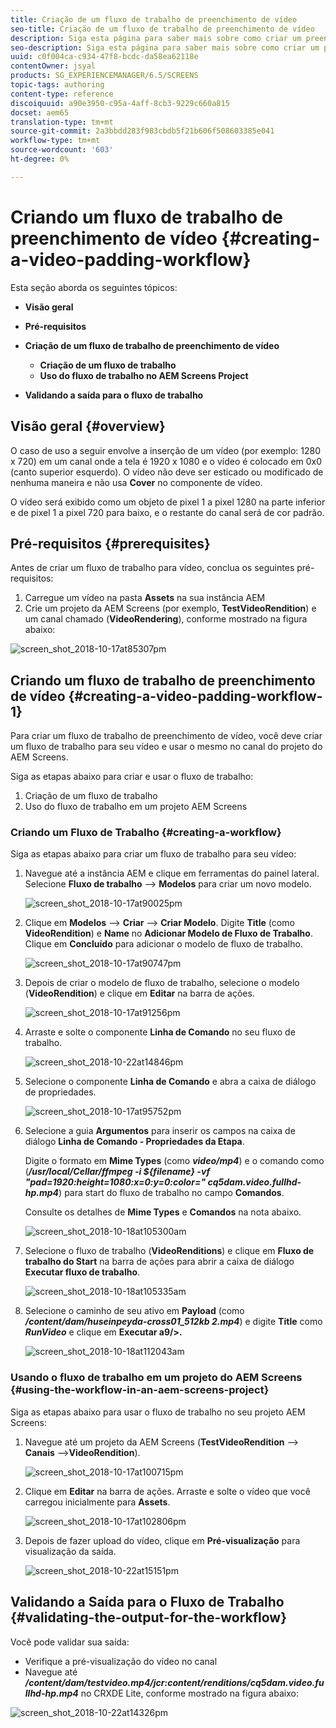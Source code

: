 ```yaml
---
title: Criação de um fluxo de trabalho de preenchimento de vídeo
seo-title: Criação de um fluxo de trabalho de preenchimento de vídeo
description: Siga esta página para saber mais sobre como criar um preenchimento de vídeo no fluxo de trabalho para seus ativos.
seo-description: Siga esta página para saber mais sobre como criar um preenchimento de vídeo no fluxo de trabalho para seus ativos.
uuid: c0f004ca-c934-47f8-bcdc-da58ea62118e
contentOwner: jsyal
products: SG_EXPERIENCEMANAGER/6.5/SCREENS
topic-tags: authoring
content-type: reference
discoiquuid: a90e3950-c95a-4aff-8cb3-9229c660a815
docset: aem65
translation-type: tm+mt
source-git-commit: 2a3bbdd283f983cbdb5f21b606f508603385e041
workflow-type: tm+mt
source-wordcount: '603'
ht-degree: 0%

---
```



# Criando um fluxo de trabalho de preenchimento de vídeo {#creating-a-video-padding-workflow}

Esta seção aborda os seguintes tópicos:

* **Visão geral**
* **Pré-requisitos**
* **Criação de um fluxo de trabalho de preenchimento de vídeo**
   * **Criação de um fluxo de trabalho**
   * **Uso do fluxo de trabalho no AEM Screens Project**

* **Validando a saída para o fluxo de trabalho**

## Visão geral {#overview}

O caso de uso a seguir envolve a inserção de um vídeo (por exemplo: 1280 x 720) em um canal onde a tela é 1920 x 1080 e o vídeo é colocado em 0x0 (canto superior esquerdo). O vídeo não deve ser esticado ou modificado de nenhuma maneira e não usa **Cover** no componente de vídeo.

O vídeo será exibido como um objeto de pixel 1 a pixel 1280 na parte inferior e de pixel 1 a pixel 720 para baixo, e o restante do canal será de cor padrão.

## Pré-requisitos {#prerequisites}

Antes de criar um fluxo de trabalho para vídeo, conclua os seguintes pré-requisitos:

1. Carregue um vídeo na pasta **Assets** na sua instância AEM
1. Crie um projeto da AEM Screens (por exemplo, **TestVideoRendition**) e um canal chamado (**VideoRendering**), conforme mostrado na figura abaixo:

![screen_shot_2018-10-17at85307pm](assets/screen_shot_2018-10-17at85307pm.png)

## Criando um fluxo de trabalho de preenchimento de vídeo {#creating-a-video-padding-workflow-1}

Para criar um fluxo de trabalho de preenchimento de vídeo, você deve criar um fluxo de trabalho para seu vídeo e usar o mesmo no canal do projeto do AEM Screens.

Siga as etapas abaixo para criar e usar o fluxo de trabalho:

1. Criação de um fluxo de trabalho
1. Uso do fluxo de trabalho em um projeto AEM Screens

### Criando um Fluxo de Trabalho {#creating-a-workflow}

Siga as etapas abaixo para criar um fluxo de trabalho para seu vídeo:

1. Navegue até a instância AEM e clique em ferramentas do painel lateral. Selecione **Fluxo de trabalho** —> **Modelos** para criar um novo modelo.

   ![screen_shot_2018-10-17at90025pm](assets/screen_shot_2018-10-17at90025pm.png)

1. Clique em **Modelos** —> **Criar** —> **Criar Modelo**. Digite **Title** (como **VideoRendition**) e **Name** no **Adicionar Modelo de Fluxo de Trabalho**. Clique em **Concluído** para adicionar o modelo de fluxo de trabalho.

   ![screen_shot_2018-10-17at90747pm](assets/screen_shot_2018-10-17at90747pm.png)

1. Depois de criar o modelo de fluxo de trabalho, selecione o modelo (**VideoRendition**) e clique em **Editar** na barra de ações.

   ![screen_shot_2018-10-17at91256pm](assets/screen_shot_2018-10-17at91256pm.png)

1. Arraste e solte o componente **Linha de Comando** no seu fluxo de trabalho.

   ![screen_shot_2018-10-22at14846pm](assets/screen_shot_2018-10-22at14846pm.png)

1. Selecione o componente **Linha de Comando** e abra a caixa de diálogo de propriedades.

   ![screen_shot_2018-10-17at95752pm](assets/screen_shot_2018-10-17at95752pm.png)

1. Selecione a guia **Argumentos** para inserir os campos na caixa de diálogo **Linha de Comando - Propriedades da Etapa**.

   Digite o formato em **Mime Types** (como ***video/mp4***) e o comando como (***/usr/local/Cellar/ffmpeg -i ${filename} -vf &quot;pad=1920:height=1080:x=0:y=0:color=&quot; cq5dam.video.fullhd-hp.mp4***) para start do fluxo de trabalho no campo **Comandos**.

   Consulte os detalhes de **Mime Types** e **Comandos** na nota abaixo.

   ![screen_shot_2018-10-18at105300am](assets/screen_shot_2018-10-18at105300am.png)

1. Selecione o fluxo de trabalho (**VideoRenditions**) e clique em **Fluxo de trabalho do Start** na barra de ações para abrir a caixa de diálogo **Executar fluxo de trabalho**.

   ![screen_shot_2018-10-18at105335am](assets/screen_shot_2018-10-18at105335am.png)

1. Selecione o caminho de seu ativo em **Payload** (como ***/content/dam/huseinpeyda-cross01_512kb 2.mp4***) e digite **Title** como ***RunVideo*** e clique em **Executar a9/>.**

   ![screen_shot_2018-10-18at112043am](assets/screen_shot_2018-10-18at112043am.png)

### Usando o fluxo de trabalho em um projeto do AEM Screens {#using-the-workflow-in-an-aem-screens-project}

Siga as etapas abaixo para usar o fluxo de trabalho no seu projeto AEM Screens:

1. Navegue até um projeto da AEM Screens (**TestVideoRendition** —> **Canais** —>**VideoRendition**).

   ![screen_shot_2018-10-17at100715pm](assets/screen_shot_2018-10-17at100715pm.png)

1. Clique em **Editar** na barra de ações. Arraste e solte o vídeo que você carregou inicialmente para **Assets**.

   ![screen_shot_2018-10-17at102806pm](assets/screen_shot_2018-10-17at102806pm.png)

1. Depois de fazer upload do vídeo, clique em **Pré-visualização** para visualização da saída.

   ![screen_shot_2018-10-22at15151pm](assets/screen_shot_2018-10-22at15151pm.png)

## Validando a Saída para o Fluxo de Trabalho {#validating-the-output-for-the-workflow}

Você pode validar sua saída:

* Verifique a pré-visualização do vídeo no canal
* Navegue até ***/content/dam/testvideo.mp4/jcr:content/renditions/cq5dam.video.fullhd-hp.mp4*** no CRXDE Lite, conforme mostrado na figura abaixo:

![screen_shot_2018-10-22at14326pm](assets/screen_shot_2018-10-22at14326pm.png)

